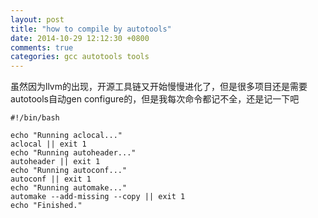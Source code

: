 ```yaml
---
layout: post
title: "how to compile by autotools"
date: 2014-10-29 12:12:30 +0800
comments: true
categories: gcc autotools tools
---
```


虽然因为llvm的出现，开源工具链又开始慢慢进化了，但是很多项目还是需要autotools自动gen configure的，但是我每次命令都记不全，还是记一下吧


```
#!/bin/bash

echo "Running aclocal..."
aclocal || exit 1
echo "Running autoheader..."
autoheader || exit 1
echo "Running autoconf..."
autoconf || exit 1
echo "Running automake..."
automake --add-missing --copy || exit 1
echo "Finished."

```
